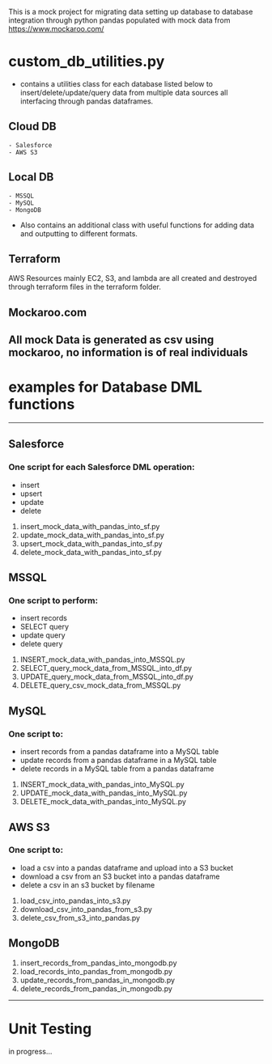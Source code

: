 This is a mock project for migrating data setting up database to database integration through python pandas populated with mock data from https://www.mockaroo.com/

# custom_db_utilities.py
  - contains a utilities class for each database listed below to insert/delete/update/query data from multiple data sources all interfacing through pandas dataframes.
## Cloud DB
    - Salesforce
    - AWS S3
## Local DB
    - MSSQL
    - MySQL
    - MongoDB
  - Also contains an additional class with useful functions for adding data and outputting to different formats.

## Terraform
AWS Resources mainly EC2, S3, and lambda are all created and destroyed through terraform files in the terraform folder.

## Mockaroo.com
All mock Data is generated as csv using mockaroo, no information is of real individuals
---

# examples for Database DML functions

---

## Salesforce
### One script for each Salesforce DML operation:
- insert
- upsert
- update
- delete

1) insert_mock_data_with_pandas_into_sf.py
2) update_mock_data_with_pandas_into_sf.py
3) upsert_mock_data_with_pandas_into_sf.py
4) delete_mock_data_with_pandas_into_sf.py

## MSSQL
### One script to perform:
- insert records
- SELECT query
- update query
- delete query

1) INSERT_mock_data_with_pandas_into_MSSQL.py
2) SELECT_query_mock_data_from_MSSQL_into_df.py
3) UPDATE_query_mock_data_from_MSSQL_into_df.py
4) DELETE_query_csv_mock_data_from_MSSQL.py

## MySQL
### One script to:
- insert records from a pandas dataframe into a MySQL table
- update records from a pandas dataframe in a MySQL table
- delete records in a MySQL table from a pandas dataframe

1) INSERT_mock_data_with_pandas_into_MySQL.py
2) UPDATE_mock_data_with_pandas_into_MySQL.py
3) DELETE_mock_data_with_pandas_into_MySQL.py

## AWS S3
### One script to:
- load a csv into a pandas dataframe and upload into a S3 bucket
- download a csv from an S3 bucket into a pandas dataframe
- delete a csv in an s3 bucket by filename

1) load_csv_into_pandas_into_s3.py
2) download_csv_into_pandas_from_s3.py
3) delete_csv_from_s3_into_pandas.py

## MongoDB

1) insert_records_from_pandas_into_mongodb.py
2) load_records_into_pandas_from_mongodb.py
3) update_records_from_pandas_in_mongodb.py
4) delete_records_from_pandas_in_mongodb.py

---
# Unit Testing

in progress...
